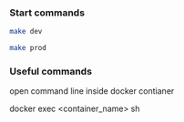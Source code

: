 ### Start commands

```bash
make dev 
```
```bash
make prod
```


### Useful commands
open command line inside docker contianer

docker exec <container_name> sh
